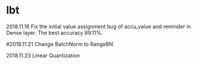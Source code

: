 # lbt
2018.11.16  Fix the initial value assignment bug of accu_value and reminder in Dense layer.
            The best accuracy 89.11%.

#2018.11.21  Change BatchNorm to RangeBN

2018.11.23  Linear Quantization
